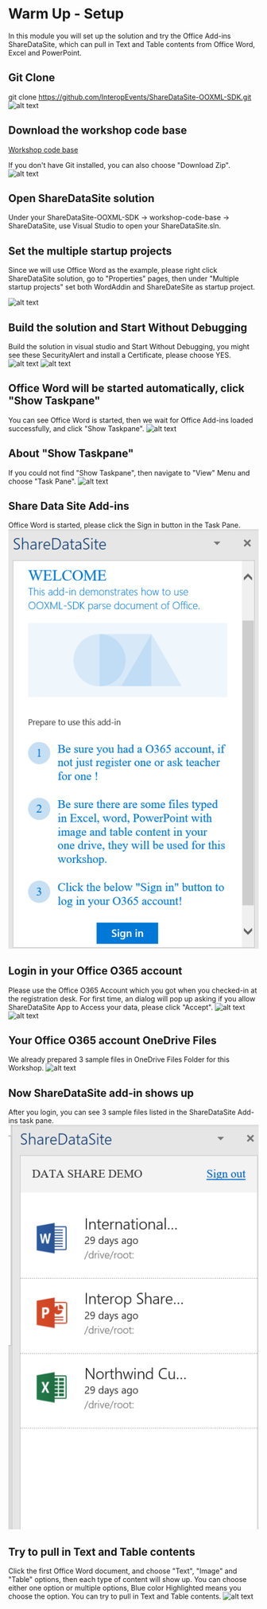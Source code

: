 # Warm Up - Setup
In this module you will set up the solution and try the Office Add-ins ShareDataSite, which can pull in Text and Table contents from Office Word, Excel and PowerPoint. 


## Git Clone
git clone https://github.com/InteropEvents/ShareDataSite-OOXML-SDK.git
![alt text](imgs/gitclone.PNG "git clone")

## Download the workshop code base
[Workshop code base](https://github.com/InteropEvents/ShareDataSite-OOXML-SDK/tree/master/workshop-code-base)

If you don't have Git installed, you can also choose "Download Zip".
![alt text](imgs/Download.png "Download")

## Open ShareDataSite solution
Under your ShareDataSite-OOXML-SDK -> workshop-code-base -> ShareDataSite, use Visual Studio to open your ShareDataSite.sln.


## Set the multiple startup projects
Since we will use Office Word as the example, please right click ShareDataSite solution, go to "Properties" pages, then under "Multiple startup projects" set both WordAddin and ShareDateSite as startup project.

![alt text](imgs/STARTUP.PNG "StartUp project")

## Build the solution and Start Without Debugging
Build the solution in visual studio and Start Without Debugging, you might see these SecurityAlert and install a Certificate, please choose YES.
![alt text](imgs/SecurityAlert.PNG "Security Alert")
![alt text](imgs/YesCertificate.PNG "Yes Certificate")

## Office Word will be started automatically, click "Show Taskpane"
You can see Office Word is started, then we wait for Office Add-ins loaded successfully, and click "Show Taskpane".
![alt text](imgs/ShowTaskpane.PNG "Show Taskpane")


## About "Show Taskpane"
If you could not find "Show Taskpane", then navigate to "View" Menu and choose "Task Pane".
![alt text](imgs/ShowTaskPaneOldversion.PNG "Show Taskpane old version")


## Share Data Site Add-ins
Office Word is started, please click the Sign in button in the Task Pane.
![alt text](imgs/ShareDataSite.PNG "Share Data Site Add-ins")


## Login in your Office O365 account
Please use the Office O365 Account which you got when you checked-in at the registration desk. For first time, an dialog will pop up asking if you allow ShareDataSite App to Access your data, please click "Accept".
![alt text](imgs/SignIn.PNG "Sign in to your account")
![alt text](imgs/ReviewAppPermissions.PNG "Review App Permissions")


## Your Office O365 account OneDrive Files
We already prepared 3 sample files in OneDrive Files Folder for this Workshop. 
![alt text](imgs/OneDriveFolder.PNG "OneDrive Folder")


## Now ShareDataSite add-in shows up
After you login, you can see 3 sample files listed in the ShareDataSite Add-ins task pane.
![alt text](imgs/FileListInAddIn.PNG "File List in Add-in")


## Try to pull in Text and Table contents
Click the first Office Word document, and choose "Text", "Image" and "Table" options, then each type of content will show up. You can choose either one option or multiple options, Blue color Highlighted means you choose the option. You can try to pull in Text and Table contents. 
![alt text](imgs/TextAndTableContent.PNG "Text and Table content")

